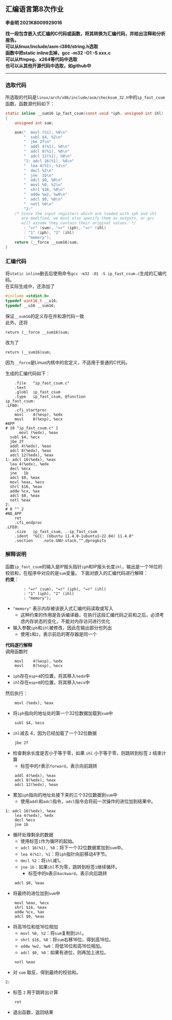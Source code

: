 ## 汇编语言第8次作业

**李金明 2021K8009929016**


**找一段包含嵌入式汇编的C代码或函数，将其转换为汇编代码，并给出注释和分析报告。**  
**可以从linux/include/asm-i386/string.h选取**  
**函数中把static inline去掉，gcc -m32 -O1 -S xxx.c**  
**可以从ffmpeg、x264等代码中选取**  
**也可以从其他开源代码中选取，如github中** 
***
### 选取代码
所选取的代码是`linux/arch/x86/include/asm/checksum_32.h`中的`ip_fast_csum`函数，函数源代码如下：
```c
static inline __sum16 ip_fast_csum(const void *iph, unsigned int ihl)
{
	unsigned int sum;

	asm("  movl (%1), %0\n"
	    "  subl $4, %2\n"
	    "  jbe 2f\n"
	    "  addl 4(%1), %0\n"
	    "  adcl 8(%1), %0\n"
	    "  adcl 12(%1), %0\n"
	    "1: adcl 16(%1), %0\n"
	    "  lea 4(%1), %1\n"
	    "  decl %2\n"
	    "  jne	1b\n"
	    "  adcl $0, %0\n"
	    "  movl %0, %2\n"
	    "  shrl $16, %0\n"
	    "  addw %w2, %w0\n"
	    "  adcl $0, %0\n"
	    "  notl %0\n"
	    "2:"
	/* Since the input registers which are loaded with iph and ihl
	   are modified, we must also specify them as outputs, or gcc
	   will assume they contain their original values. */
	    : "=r" (sum), "=r" (iph), "=r" (ihl)
	    : "1" (iph), "2" (ihl)
	    : "memory");
	return (__force __sum16)sum;
}
```

### 汇编代码
将`static inline`删去后使用命令`gcc -m32 -O1 -S ip_fast_csum.c`生成的汇编代码。  
在实际生成中，还添加了
```c
#include <stdint.h>
typedef uint16_t __u16;
typedef __u16 __sum16;
```
保证`__sum16`的定义存在并和源代码一致  
此外，还将
```
return (__force __sum16)sum;
```
改为了
```
return (__sum16)sum;
```
因为`__force`是Linux内核中的宏定义，不适用于普通的C代码。

生成的汇编代码如下：
```x86asm
	.file	"ip_fast_csum.c"
	.text
	.globl	ip_fast_csum
	.type	ip_fast_csum, @function
ip_fast_csum:
.LFB0:
	.cfi_startproc
	movl	4(%esp), %edx
	movl	8(%esp), %ecx
#APP
# 10 "ip_fast_csum.c" 1
	  movl (%edx), %eax
  subl $4, %ecx
  jbe 2f
  addl 4(%edx), %eax
  adcl 8(%edx), %eax
  adcl 12(%edx), %eax
1: adcl 16(%edx), %eax
  lea 4(%edx), %edx
  decl %ecx
  jne	1b
  adcl $0, %eax
  movl %eax, %ecx
  shrl $16, %eax
  addw %cx, %ax
  adcl $0, %eax
  notl %eax
2:
# 0 "" 2
#NO_APP
	ret
	.cfi_endproc
.LFE0:
	.size	ip_fast_csum, .-ip_fast_csum
	.ident	"GCC: (Ubuntu 11.4.0-1ubuntu1~22.04) 11.4.0"
	.section	.note.GNU-stack,"",@progbits
```

### 解释说明
函数`ip_fast_csum`的输入是IP报头指针`iph`和IP报头长度`ihl`，输出是一个16位的校验和，在程序中对应的是`sum`变量。 
下面对嵌入的汇编代码进行解释：  
**约束**：
```x86asm
	    : "=r" (sum), "=r" (iph), "=r" (ihl)
	    : "1" (iph), "2" (ihl)
	    : "memory");
```
* `"memory"` 表示内存被该嵌入式汇编代码读取或写入
  * 这种约束的作用是告诉编译器，在执行这段汇编代码之前和之后，必须考虑内存状态的变化，不能对内存访问进行优化
* 输入参数`iph`和`ihl`被修改，因此在输出部分也列出
  * 使用`1`和`2`，表示前后的寄存器是同一个

**代码逐行解释**  
调用函数时
```x86asm
    movl	4(%esp), %edx
    movl	8(%esp), %ecx
```
* `iph`存在`esp+4`的位置，将其移入`%edx`中
* `ihl`存在`esp+8`的位置，将其移入`%ecx`中

然后执行：

```x86asm
    movl (%edx), %eax
```
* 将`iph`指向的地址处的第一个32位数据加载到`sum`中

```x86asm
    subl $4, %ecx
```
* `ihl`减去 4，因为已经加载了一个32位数据

```x86asm
    jbe 2f
```
* 检查剩余长度是否小于等于零，如果 `ihl` 小于等于零，则跳转到标签 `2` 结束计算
  * 标签中的`f`表示`forward`，表示向前跳转
```x86asm
    addl 4(%edx), %eax
    adcl 8(%edx), %eax
    adcl 12(%edx), %eax
```

* 累加`iph`指向的地址处接下来的三个32位数据到`sum`中
  * 使用`addl`和`adcl`指令，`adcl`指令会将前一次操作的进位加到结果中。

```x86asm
1: adcl 16(%edx), %eax
    lea 4(%edx), %edx
    decl %ecx
    jne	1b
```
* 循环处理剩余的数据
  * 使用标签`1`作为循环的起始。
  * `adcl 16(%1), %0`：将下一个32位数据累加到`sum`中。
  * `lea 4(%1), %1`：将`iph`指针向前移动4字节。
  * `decl %2`：将`ihl`减1。
  * `jne 1b`：如果`ihl`不为零，跳转到标签`1`继续循环。
    * 标签中的`b`表示`backward`，表示向后跳转

```x86asm
    adcl $0, %eax
```
* 将最终的进位加到`sum`中
```x86asm
    movl %eax, %ecx
    shrl $16, %eax
    addw %cx, %ax
    adcl $0, %eax
```
* 将高16位和低16位相加
  * `movl %0, %2`：将`sum`复制到`ihl`。
  * `shrl $16, %0`：将`sum`右移16位，得到高16位。
  * `addw %w2, %w0`：将低16位和高16位相加。
  * `adcl $0, %0`：如果有进位，则再加上进位。
```x86asm
    notl %eax
```
* 对 `sum` 取反，得到最终的校验和。
```x86asm
2:
```
* 标签 `2` 用于跳转出计算

```x86asm
	ret
```
* 退出函数，返回结果

